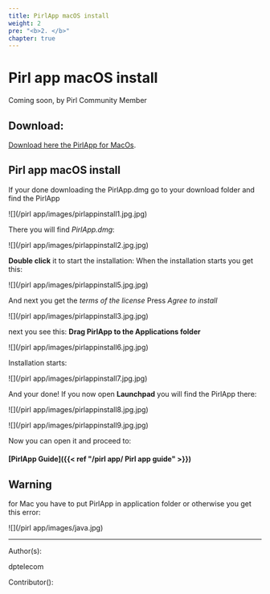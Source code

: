 ```yaml
---
title: PirlApp macOS install
weight: 2
pre: "<b>2. </b>"
chapter: true
---
```


# Pirl app macOS install

Coming soon, by Pirl Community Member

## Download:
[Download here the PirlApp for MacOs](https://drive.google.com/file/d/1K0pQ1nskpH8DmRS5LIdDbDE04ddLnEDV/view?usp=sharing "PirlApp for MacOs").

## Pirl app macOS install

If your done downloading the PirlApp.dmg go to your download folder and find the PirlApp

![](/pirl app/images/pirlappinstall1.jpg.jpg)

There you will find *PirlApp.dmg*:

![](/pirl app/images/pirlappinstall2.jpg.jpg)

**Double click** it to start the installation:
When the installation starts you get this:


![](/pirl app/images/pirlappinstall5.jpg.jpg)

And next you get the *terms of the license*
Press *Agree to install*

![](/pirl app/images/pirlappinstall3.jpg.jpg)

next you see this:
**Drag PirlApp to the Applications folder**

![](/pirl app/images/pirlappinstall6.jpg.jpg)

Installation starts:

![](/pirl app/images/pirlappinstall7.jpg.jpg)

And your done!
If you now open **Launchpad** you will find the PirlApp there:

![](/pirl app/images/pirlappinstall8.jpg.jpg)

![](/pirl app/images/pirlappinstall9.jpg.jpg)

Now you can open it and proceed to:

#### [PirlApp Guide]({{< ref "/pirl app/ Pirl app guide" >}})



## Warning


for Mac you have to put PirlApp in application folder or otherwise you get this error:

![](/pirl app/images/java.jpg)






















---
Author(s):

dptelecom

Contributor():
